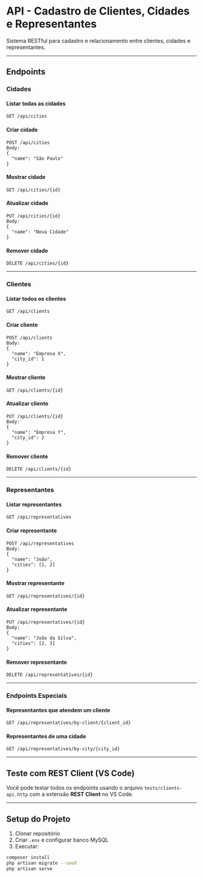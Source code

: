 
# API - Cadastro de Clientes, Cidades e Representantes

Sistema RESTful para cadastro e relacionamento entre clientes, cidades e representantes.

---

## Endpoints

### Cidades

#### Listar todas as cidades
```
GET /api/cities
```

#### Criar cidade
```
POST /api/cities
Body:
{
  "name": "São Paulo"
}
```

#### Mostrar cidade
```
GET /api/cities/{id}
```

#### Atualizar cidade
```
PUT /api/cities/{id}
Body:
{
  "name": "Nova Cidade"
}
```

#### Remover cidade
```
DELETE /api/cities/{id}
```

---

### Clientes

#### Listar todos os clientes
```
GET /api/clients
```

#### Criar cliente
```
POST /api/clients
Body:
{
  "name": "Empresa X",
  "city_id": 1
}
```

#### Mostrar cliente
```
GET /api/clients/{id}
```

#### Atualizar cliente
```
PUT /api/clients/{id}
Body:
{
  "name": "Empresa Y",
  "city_id": 2
}
```

#### Remover cliente
```
DELETE /api/clients/{id}
```

---

### Representantes

#### Listar representantes
```
GET /api/representatives
```

#### Criar representante
```
POST /api/representatives
Body:
{
  "name": "João",
  "cities": [1, 2]
}
```

#### Mostrar representante
```
GET /api/representatives/{id}
```

#### Atualizar representante
```
PUT /api/representatives/{id}
Body:
{
  "name": "João da Silva",
  "cities": [2, 3]
}
```

#### Remover representante
```
DELETE /api/representatives/{id}
```

---

### Endpoints Especiais

#### Representantes que atendem um cliente
```
GET /api/representatives/by-client/{client_id}
```

#### Representantes de uma cidade
```
GET /api/representatives/by-city/{city_id}
```

---

## Teste com REST Client (VS Code)

Você pode testar todos os endpoints usando o arquivo `tests/clients-api.http` com a extensão **REST Client** no VS Code.

---

## Setup do Projeto

1. Clonar repositório
2. Criar `.env` e configurar banco MySQL
3. Executar:
```bash
composer install
php artisan migrate --seed
php artisan serve
```
